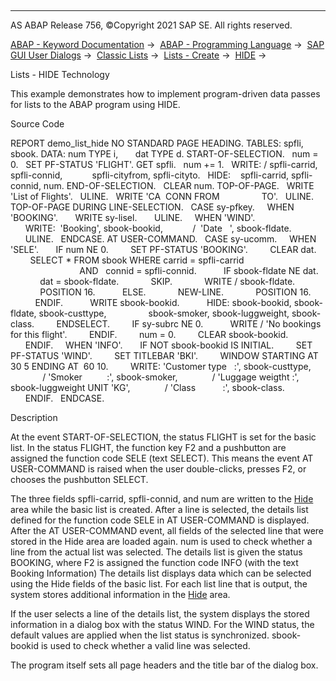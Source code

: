   

* * *

AS ABAP Release 756, ©Copyright 2021 SAP SE. All rights reserved.

[ABAP - Keyword Documentation](javascript:call_link\('abenabap.htm'\)) →  [ABAP - Programming Language](javascript:call_link\('abenabap_reference.htm'\)) →  [SAP GUI User Dialogs](javascript:call_link\('abenabap_screens.htm'\)) →  [Classic Lists](javascript:call_link\('abenabap_dynpro_list.htm'\)) →  [Lists - Create](javascript:call_link\('abenabap_lists.htm'\)) →  [HIDE](javascript:call_link\('abaphide.htm'\)) → 

Lists - HIDE Technology

This example demonstrates how to implement program-driven data passes for lists to the ABAP program using HIDE.

Source Code

REPORT demo\_list\_hide NO STANDARD PAGE HEADING.
TABLES: spfli, sbook.
DATA: num TYPE i,
      dat TYPE d.
START-OF-SELECTION.
  num = 0.
  SET PF-STATUS 'FLIGHT'.
GET spfli.
  num += 1.
  WRITE: / spfli-carrid, spfli-connid,
           spfli-cityfrom, spfli-cityto.
  HIDE:    spfli-carrid, spfli-connid, num.
END-OF-SELECTION.
  CLEAR num.
TOP-OF-PAGE.
  WRITE 'List of Flights'.
  ULINE.
  WRITE 'CA  CONN FROM                 TO'.
  ULINE.
TOP-OF-PAGE DURING LINE-SELECTION.
  CASE sy-pfkey.
    WHEN 'BOOKING'.
      WRITE sy-lisel.
      ULINE.
    WHEN 'WIND'.
      WRITE:  'Booking', sbook-bookid,
           /  'Date   ', sbook-fldate.
      ULINE.
  ENDCASE.
AT USER-COMMAND.
  CASE sy-ucomm.
    WHEN 'SELE'.
      IF num NE 0.
        SET PF-STATUS 'BOOKING'.
        CLEAR dat.
        SELECT \* FROM sbook WHERE carrid = spfli-carrid
                            AND   connid = spfli-connid.
          IF sbook-fldate NE dat.
            dat = sbook-fldate.
            SKIP.
            WRITE / sbook-fldate.
            POSITION 16.
          ELSE.
            NEW-LINE.
            POSITION 16.
          ENDIF.
          WRITE sbook-bookid.
          HIDE: sbook-bookid, sbook-fldate, sbook-custtype,
                sbook-smoker, sbook-luggweight, sbook-class.
        ENDSELECT.
        IF sy-subrc NE 0.
          WRITE / 'No bookings for this flight'.
        ENDIF.
        num = 0.
        CLEAR sbook-bookid.
      ENDIF.
    WHEN 'INFO'.
      IF NOT sbook-bookid IS INITIAL.
        SET PF-STATUS 'WIND'.
        SET TITLEBAR 'BKI'.
        WINDOW STARTING AT 30 5 ENDING AT  60 10.
        WRITE: 'Customer type   :', sbook-custtype,
             / 'Smoker          :', sbook-smoker,
             / 'Luggage weigtht :', sbook-luggweight UNIT 'KG',
             / 'Class           :', sbook-class.
      ENDIF.
  ENDCASE.

Description

At the event START-OF-SELECTION, the status FLIGHT is set for the basic list. In the status FLIGHT, the function key F2 and a pushbutton are assigned the function code SELE (text SELECT). This means the event AT USER-COMMAND is raised when the user double-clicks, presses F2, or chooses the pushbutton SELECT.

The three fields spfli-carrid, spfli-connid, and num are written to the [Hide](javascript:call_link\('abenhide_area_glosry.htm'\) "Glossary Entry") area while the basic list is created. After a line is selected, the details list defined for the function code SELE in AT USER-COMMAND is displayed. After the AT USER-COMMAND event, all fields of the selected line that were stored in the Hide area are loaded again. num is used to check whether a line from the actual list was selected. The details list is given the status BOOKING, where F2 is assigned the function code INFO (with the text Booking Information) The details list displays data which can be selected using the Hide fields of the basic list. For each list line that is output, the system stores additional information in the [Hide](javascript:call_link\('abenhide_area_glosry.htm'\) "Glossary Entry") area.

If the user selects a line of the details list, the system displays the stored information in a dialog box with the status WIND. For the WIND status, the default values are applied when the list status is synchronized. sbook-bookid is used to check whether a valid line was selected.

The program itself sets all page headers and the title bar of the dialog box.